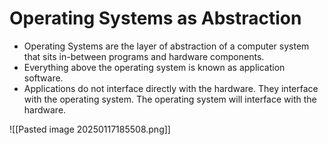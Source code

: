 # Operating Systems as Abstraction

- Operating Systems are the layer of abstraction of a computer system that sits in-between programs and hardware components. 
- Everything above the operating system is known as application software. 
- Applications do not interface directly with the hardware. They interface with the operating system. The operating system will interface with the hardware. 

![[Pasted image 20250117185508.png]]


